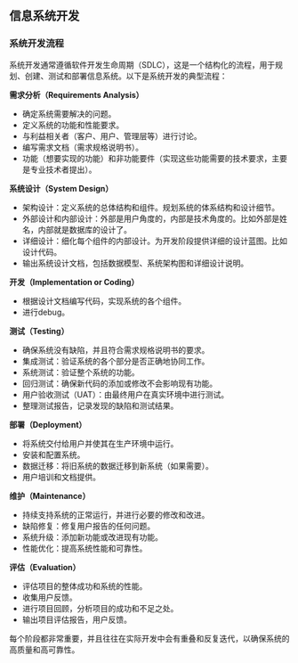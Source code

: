 ## 信息系统开发

### 系统开发流程

系统开发通常遵循软件开发生命周期（SDLC），这是一个结构化的流程，用于规划、创建、测试和部署信息系统。以下是系统开发的典型流程：

**需求分析（Requirements Analysis）**

- 确定系统需要解决的问题。
- 定义系统的功能和性能要求。
- 与利益相关者（客户、用户、管理层等）进行讨论。
- 编写需求文档（需求规格说明书）。
- 功能（想要实现的功能）和非功能要件（实现这些功能需要的技术要求，主要是专业技术者提出）。

**系统设计（System Design）**

- 架构设计：定义系统的总体结构和组件。规划系统的体系结构和设计细节。
- 外部设计和内部设计：外部是用户角度的，内部是技术角度的。比如外部是姓名，内部就是数据库的设计了。
- 详细设计：细化每个组件的内部设计。为开发阶段提供详细的设计蓝图。比如设计代码。
- 输出系统设计文档，包括数据模型、系统架构图和详细设计说明。

**开发（Implementation or Coding）**

- 根据设计文档编写代码，实现系统的各个组件。
- 进行debug。

**测试（Testing）**

- 确保系统没有缺陷，并且符合需求规格说明书的要求。
- 集成测试：验证系统的各个部分是否正确地协同工作。
- 系统测试：验证整个系统的功能。
- 回归测试：确保新代码的添加或修改不会影响现有功能。
- 用户验收测试（UAT）：由最终用户在真实环境中进行测试。
- 整理测试报告，记录发现的缺陷和测试结果。

**部署（Deployment）**

- 将系统交付给用户并使其在生产环境中运行。
- 安装和配置系统。
- 数据迁移：将旧系统的数据迁移到新系统（如果需要）。
- 用户培训和文档提供。

**维护（Maintenance）**

- 持续支持系统的正常运行，并进行必要的修改和改进。
- 缺陷修复：修复用户报告的任何问题。
- 系统升级：添加新功能或改进现有功能。
- 性能优化：提高系统性能和可靠性。

**评估（Evaluation）**

- 评估项目的整体成功和系统的性能。
- 收集用户反馈。
- 进行项目回顾，分析项目的成功和不足之处。
- 输出项目评估报告，用户反馈。

每个阶段都非常重要，并且往往在实际开发中会有重叠和反复迭代，以确保系统的高质量和高可靠性。
